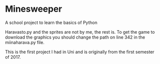 # Minesweeper
A school project to learn the basics of Python


Haravasto.py and the sprites are not by me, the rest is.
To get the game to download the graphics you should change the path on line 342 in the miinaharava.py file.

This is the first project I had in Uni and is originally from the first semester of 2017.
